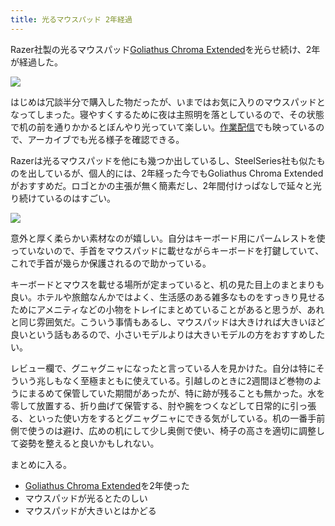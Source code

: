 ```yaml
---
title: 光るマウスパッド 2年経過
---
```

Razer社製の光るマウスパッド[Goliathus Chroma Extended](https://www.amazon.co.jp/dp/B07JJ4RG2T)を光らせ続け、2年が経過した。

![](https://lh3.googleusercontent.com/docs/ADP-6oHTN4XokfXGQ0BycsNw_oJv3uMi14jApF20GYSeqp9AabMSNag6Bm_hSDRqpXfm_2OqeijUFDyLX0orqVd2SzfcbaO9RbmryeFsPbn_uJwYw30gO453lGZLsCBVJ3bARLCKN4dN6RK6q-bVf8a2rAbHrxV0DbXsj-MuMWbk6CX2_dVgDb20NIjjZrNS9T88abmk03qGOLAvJl3kT90PDZeHHnM83O_altTs-fmrlYYpbB1sES_PdAMoLooEM1JT1Eafkr_ndB6HTKyKFg-GEPFXTF9hSamyFnvl4kIzsvIfATQPnkpUTxsExQ3dGhTMRX-ppR8UDwSAm7a4KQ_cMcqj40U18wRJdRw-5G8nxfB2Ojh48GFMVsIxc6R2OH8zYNTIGkGZbahC0vU5JtUsqFznX3NQ5V8RCj9qjq9Cf70krP2NEPxE5hR06D0R8r9Xf9CcDScC0tCBy8Dv2MdEGBHS2Q-JICA_RoOugBLSIC_xvViQ0byOwXV2st-rp4fYavvujM5k6cqGAPpPoYEdAWba_9g2SlmTCC8F7jcnIDXGg2KOLcfQJjVDIYnRsuyCN69UJAqSs4LnoCcPefU-FXytScjsBhGFSPMi3b_Knca5jcZpIQ1onb8xEwvlbNqfdv8LtdhMd0hNcgdfIA3J_IpNkGuNHLQJof5MG2ewLL23ecatVfdYkCUc4Wa8YfTT9ZVr5btXfBAdbuSkzflif0q8uWmi6ijwsdBQRQRYSnRRXrucX5zukPVTBVys_D6xFRqp4SMxNsOgtENFN6HvdBXdCSeXbDrvy6HtgzrLXvCWULqsqyKI3EYFIujOnqsKS0IRhvjXmOz5GaN34Gg_MqyjdvGnBlIgJxB2CIVeYLglnf7p5b0i523CBnpgFlZC0_0YppGBkm8NReypUCMMOjApn8-gr_rQD8CeoWLpxzWbTVFZcJcgGqdWS20HbVqztxbNohl3XtSNgfk9cp2YAU0E-FjK6jAB5FQ_Xn3KuU79fp46XgX7JLFMTqOlBBlNpVsIc6vbn2GaJuUvqmidMezMp0ST1Hge57a97tsI56zNMDzhoa4ZXVTRURO9Qd4aELKM6LBtEtsn61zbJYxPJRydrGqEK6IZSjExDdqoa0hxcIqxi3Pz2aXUiBJuMXniG4Yg3DvbfEwrC0rIXfj909BTVyKj4EIWGBX4C71F_ApEYjoYVB-TT7cUe2IIa2zXpl2cNNW7Aivib3drpUYo4_kciF_DcDOvbFKyp11kB4z2wUZl)

はじめは冗談半分で購入した物だったが、いまではお気に入りのマウスパッドとなってしまった。寝やすくするために夜は主照明を落としているので、その状態で机の前を通りかかるとぼんやり光っていて楽しい。[作業配信](https://www.youtube.com/c/r7kamura)でも映っているので、アーカイブでも光る様子を確認できる。

Razerは光るマウスパッドを他にも幾つか出しているし、SteelSeries社も似たものを出しているが、個人的には、2年経った今でもGoliathus Chroma Extendedがおすすめだ。ロゴとかの主張が無く簡素だし、2年間付けっぱなしで延々と光り続けているのはすごい。

![](https://lh3.googleusercontent.com/docs/ADP-6oF_O86AaCEJ479kYrlG7RdfbgmxgeYK8QyyCY9ICJj8yRyEOWPJy1Y2Gqzk9zS3_okBMNhbZi0EfSLjvy3MNE0heAax0tjpNGInXEHXfNdc5zzP53i_SAAcYqNkQOJN7aJYsbzbrRghco5Jj42DXeGTYMBy1WgzxISH1QQpMLF3zuhpbQeiUVugHejEeoM02peQLeRYzdamS_ozvvj4Lh5vPnyCcsBEt7kLWPg6PG6JmwzqdkMW0L8EwuBMEZcHBiq64hjZGWnsIEsAolWs__WVFd_g00pft6BY6ueei1yItMycxQFjxiMlGf9GokCmnPSOka7sY4-ndfAZH0TfriVqg4lv5jbWkhhy_uh8-502wtlYxZwz8EJrTWSsWH5Wsgb-URExmSA2xpbZfSKQNf4hwSzpVNTA-rbt53f8KoLa5ZWVjl0PqXn2PW2nOUs_tYKodot7564riTOtdKeKznojoUbmAmLAU0vE0EkVCpcIQhcFNZ41qYL_KkTdaf3mku1g8o67yBU1OTsGHRarvCzZKQ2SNKZCtsl5mDfed1q5odL9h6zulv0dJSHphYQn1LMFViA7wcqvmGLvmPH4QR7cT2BBcA4T220qK1IYmSDc11uaxt-8pw7rvNwa2LE-7tOubRla5K9HRmKi6umvzeCWhP9oKQ2YqqOVuEmfXcvLdMZK2Lc6CCsfaPgrQVxJKTa98OGRNPhDW1d-dXAIqS70tGUQgwlgGLn_y00dzsV4Qzhz9sdjuKfdGkJse9fGxXPkb0DrnWUJuxhZoBOnQsopb6x1oYSQ0_fWZdFiUgFrTwTJ7-qS5l4VhWoTaLHEF21LEpG0OqZ1ZjemUBmUflvm2F5sZGfe10pNrj3epGqyMhfeIelt4m7iQDSg1eNq3zGwutppoJSWIu0mn3ypMKy8ux5mIvjoKBgD0CO39Q6fdoXQOJ_vxASVZv47bJvcwSEP2kn8aH9KNdVeDmzbhD55M2-R3j0Wsn8GUJQt5HD8Id25EvYX14Z3bBXJHHTDzewAxMxQC1xugdngrFYj7a7FAmfVyIXENes0TkVPFJPzVlw7zEQzCY5dOZWTrnIMoKLRXPHEEU4uvTtQ22Fkv33GfJ6ecQ-oDoMH-R-BCgYrDJOuv1DTUKDVszOfCqyZye5jQdQ_tEcQ20OfJ7KgM3YjjoHoNkid7JUN4b_jn6F6f4JxVGaSCoLYDdVdyYEBAxcUJMYfVgk5z8Gjp3QcZcBfdNyBavqeezBFyBSNmfzlXRuF)

意外と厚く柔らかい素材なのが嬉しい。自分はキーボード用にパームレストを使っていないので、手首をマウスパッドに載せながらキーボードを打鍵していて、これで手首が幾らか保護されるので助かっている。

キーボードとマウスを載せる場所が定まっていると、机の見た目上のまとまりも良い。ホテルや旅館なんかではよく、生活感のある雑多なものをすっきり見せるためにアメニティなどの小物をトレイにまとめていることがあると思うが、あれと同じ雰囲気だ。こういう事情もあるし、マウスパッドは大きければ大きいほど良いという話もあるので、小さいモデルよりは大きいモデルの方をおすすめしたい。

レビュー欄で、グニャグニャになったと言っている人を見かけた。自分は特にそういう兆しもなく至極まともに使えている。引越しのときに2週間ほど巻物のようにまるめて保管していた期間があったが、特に跡が残ることも無かった。水を零して放置する、折り曲げて保管する、肘や腕をつくなどして日常的に引っ張る、といった使い方をするとグニャグニャにできる気がしている。机の一番手前側で使うのは避け、広めの机にして少し奥側で使い、椅子の高さを適切に調整して姿勢を整えると良いかもしれない。

まとめに入る。

*   [Goliathus Chroma Extended](https://www.amazon.co.jp/dp/B07JJ4RG2T)を2年使った
*   マウスパッドが光るとたのしい
*   マウスパッドが大きいとはかどる
